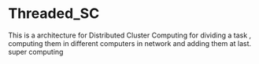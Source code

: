 # Threaded_SC
This is a architecture for Distributed Cluster Computing for dividing a task , computing them in different computers in network and adding them at last.
super computing
